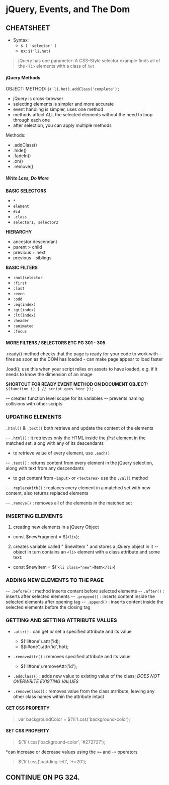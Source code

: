 # jQuery, Events, and The Dom

## CHEATSHEET

- Syntax:
  - `$ ( 'selector' ) `
  - ex: `$('li.hot)`

> jQuery has one parameter: A CSS-Style selector
example finds all of the `<li>` elements with a class of `hot`

#### jQuery Methods

OBJECT:         METHOD:
`$('li.hot).addClass('complete');`

- jQuery is cross-browser
- selecting elements is simpler and more accurate
- event handling is simpler, uses one method
- methods affect ALL the selected elements without the need to loop through each one
- after selection, you can apply multiple methods

Methods:
- .addClass()
- .hide()
- .fadeIn()
- .on()
- .remove()

##### Write Less, Do More

**BASIC SELECTORS**
- `*`
- `element`
- `#id`
- `.class`
- `selector1, selector2`

**HIERARCHY**
- ancestor descendant
- parent > child
- previous + next
- previous - siblings

**BASIC FILTERS**
- `:not(selector`
- `:first`
- `:last`
- `:even`
- `:odd`
- `:eq(index)`
- `:gt(index)`
- `:lt(index)`
- `:header`
- `:animated`
- `:focus`

#### MORE FILTERS / SELECTORS ETC PG 301 - 305

.ready() method checks that the page is ready for your code to work with - fires as soon as the DOM has loaded - can make page appear to load faster

.load(); use this when your script relies on assets to have loaded, e.g. if it needs to know the dimension of an image

**SHORTCUT FOR READY EVENT METHOD ON DOCUMENT OBJECT:**
`$(function () {
// script goes here
});`

-- creates function level scope for its variables
-- prevents naming collisions with other scripts

### UPDATING ELEMENTS

`.html()` & `.text()` both retrieve and update the content of the elements

-- `.html()` : it retrieves only the HTML inside the *first* element in the matched set, along with any of its descendants
  - to retrieve value of every element, use `.each()` 

-- `.text()` : returns content from every element in the jQuery selection, along with text from any descendants
  - to get content from `<input>` or `<textarea>` use the `.val()` method

-- `.replaceWith()` : replaces every element in a matched set with new content, also returns replaced elements


-- `.remove()` : removes all of the elements in the matched set


### INSERTING ELEMENTS

1. creating new elements in a jQuery Object
  - const $newFragment = $(`<li>`);

2. creates variable called " $newItem " and stores a jQuery object in it -- object in turn contains an `<li>` element with a class attribute and some text: 
  - const $newItem = $('`<li class="new">`item`</li>`)

### ADDING NEW ELEMENTS TO THE PAGE

-- `.before()` : method inserts content before selected elements
-- `.after()` : inserts after selected elements
-- `.prepend()` : inserts content inside the selected elements after opening tag
-- `.append()` : inserts content inside the selected elements before the closing tag

### GETTING AND SETTING ATTRIBUTE VALUES

- `.attr()` : can get *or* set a specified attribute and its value
  - $('li#one').attr('id);
  - $(li#one').attr('id','hot);

- `.removeAttr()` : removes specified attribute and its value
  - $('li#one').removeAttr('id');

- `.addClass()` : adds new value to existing value of the class; *DOES NOT OVERWRITE EXISTING VALUES*

- `.removeClass()` : removes value from the class atrribute, leaving any other class names within the attribute intact


#### GET CSS PROPERTY
> var backgroundColor = $('li').css('background-color);

#### SET CSS PROPERTY
> $('li').css('background-color', '#272727');

*can increase or decrease values using the `+=` and `-+` operators

> $('li').css('padding-left', '+=20');

## CONTINUE ON PG 324. 
